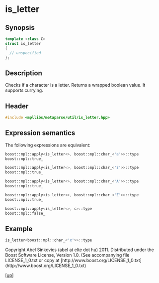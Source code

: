 # is_letter

## Synopsis

```cpp
template <class C>
struct is_letter
{
  // unspecified
};
```

## Description

Checks if a character is a letter. Returns a wrapped boolean value. It supports
currying.

## Header

```cpp
#include <mpllibs/metaparse/util/is_letter.hpp>
```

## Expression semantics

The following expressions are equivalent:

```cpp
boost::mpl::apply<is_letter<>, boost::mpl::char_<'a'>>::type
boost::mpl::true_
```

```cpp
boost::mpl::apply<is_letter<>, boost::mpl::char_<'z'>>::type
boost::mpl::true_
```

```cpp
boost::mpl::apply<is_letter<>, boost::mpl::char_<'A'>>::type
boost::mpl::true_
```

```cpp
boost::mpl::apply<is_letter<>, boost::mpl::char_<'Z'>>::type
boost::mpl::true_
```

```cpp
boost::mpl::apply<is_letter<>, c>::type
boost::mpl::false_
```

## Example

```cpp
is_letter<boost::mpl::char_<'x'>>::type
```

<p class="copyright">
Copyright Abel Sinkovics (abel at elte dot hu) 2011.
Distributed under the Boost Software License, Version 1.0.
(See accompanying file LICENSE_1_0.txt or copy at
[http://www.boost.org/LICENSE_1_0.txt](http://www.boost.org/LICENSE_1_0.txt)
</p>

[[up]](reference.html)


